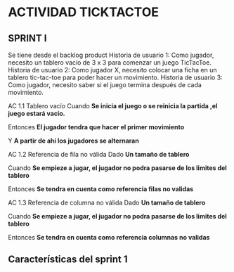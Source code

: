 # ACTIVIDAD TICKTACTOE
## SPRINT I

Se tiene desde el backlog product
Historia de usuario 1: Como jugador, necesito un tablero vacío de 3 x 3 para comenzar un juego TicTacToe.
Historia de usuario 2: Como jugador X, necesito colocar una ficha en un tablero tic-tac-toe para poder hacer un movimiento.
Historia de usuario 3: Como jugador, necesito saber si el juego termina después de cada movimiento.

AC 1.1 Tablero vacío 
Cuando **Se inicia el juego o se reinicia la partida ,el juego estará vacio.**

Entonces **El jugador tendra que hacer el primer movimiento**

Y **A partir de ahi los jugadores se alternaran**

AC 1.2 Referencia de fila no válida
Dado **Un tamaño de tablero**

Cuando **Se empieze a jugar, el jugador no podra pasarse de los limites del tablero**

Entonces **Se tendra en cuenta como referencia filas no validas**

AC 1.3 Referencia de columna no válida
Dado **Un tamaño de tablero**

Cuando **Se empieze a jugar, el jugador no podra pasarse de los limites del tablero**

Entonces **Se tendra en cuenta como referencia columnas no validas**
    
## Características del sprint 1
    
